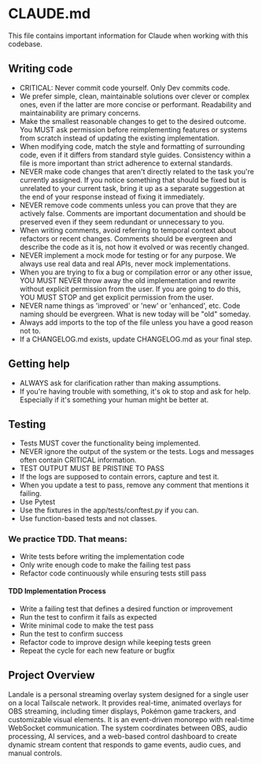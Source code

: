 # CLAUDE.md

This file contains important information for Claude when working with this codebase.

## Writing code

- CRITICAL: Never commit code yourself. Only Dev commits code.
- We prefer simple, clean, maintainable solutions over clever or complex ones, even if the latter are more concise or performant. Readability and maintainability are primary concerns.
- Make the smallest reasonable changes to get to the desired outcome. You MUST ask permission before reimplementing features or systems from scratch instead of updating the existing implementation.
- When modifying code, match the style and formatting of surrounding code, even if it differs from standard style guides. Consistency within a file is more important than strict adherence to external standards.
- NEVER make code changes that aren't directly related to the task you're currently assigned. If you notice something that should be fixed but is unrelated to your current task, bring it up as a separate suggestion at the end of your response instead of fixing it immediately.
- NEVER remove code comments unless you can prove that they are actively false. Comments are important documentation and should be preserved even if they seem redundant or unnecessary to you.
- When writing comments, avoid referring to temporal context about refactors or recent changes. Comments should be evergreen and describe the code as it is, not how it evolved or was recently changed.
- NEVER implement a mock mode for testing or for any purpose. We always use real data and real APIs, never mock implementations.
- When you are trying to fix a bug or compilation error or any other issue, YOU MUST NEVER throw away the old implementation and rewrite without explicit permission from the user. If you are going to do this, YOU MUST STOP and get explicit permission from the user.
- NEVER name things as 'improved' or 'new' or 'enhanced', etc. Code naming should be evergreen. What is new today will be "old" someday.
- Always add imports to the top of the file unless you have a good reason not to.
- If a CHANGELOG.md exists, update CHANGELOG.md as your final step.

## Getting help

- ALWAYS ask for clarification rather than making assumptions.
- If you're having trouble with something, it's ok to stop and ask for help. Especially if it's something your human might be better at.

## Testing

- Tests MUST cover the functionality being implemented.
- NEVER ignore the output of the system or the tests. Logs and messages often contain CRITICAL information.
- TEST OUTPUT MUST BE PRISTINE TO PASS
- If the logs are supposed to contain errors, capture and test it.
- When you update a test to pass, remove any comment that mentions it failing.
- Use Pytest
- Use the fixtures in the app/tests/conftest.py if you can.
- Use function-based tests and not classes.

### We practice TDD. That means:

- Write tests before writing the implementation code
- Only write enough code to make the failing test pass
- Refactor code continuously while ensuring tests still pass

#### TDD Implementation Process

- Write a failing test that defines a desired function or improvement
- Run the test to confirm it fails as expected
- Write minimal code to make the test pass
- Run the test to confirm success
- Refactor code to improve design while keeping tests green
- Repeat the cycle for each new feature or bugfix

## Project Overview

Landale is a personal streaming overlay system designed for a single user on a local Tailscale network. It provides real-time, animated overlays for OBS streaming, including timer displays, Pokémon game trackers, and customizable visual elements. It is an event-driven monorepo with real-time WebSocket communication. The system coordinates between OBS, audio processing, AI services, and a web-based control dashboard to create dynamic stream content that responds to game events, audio cues, and manual controls.
